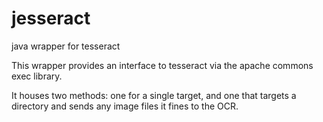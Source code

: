 jesseract
=========

java wrapper for tesseract

This wrapper provides an interface to tesseract via the apache commons exec library. 

It houses two methods: one for a single target, and one that targets a directory and sends any image files it fines to the OCR.
